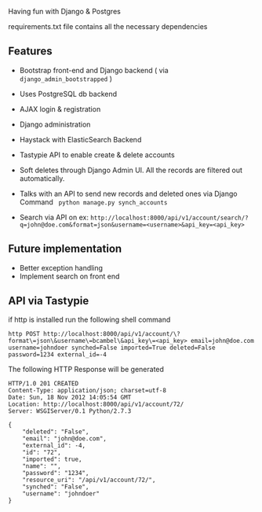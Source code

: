 

Having fun with Django &amp; Postgres

requirements.txt file contains all the necessary dependencies

Features
----------
* Bootstrap front-end and Django backend ( via `django_admin_bootstrapped` )
* Uses PostgreSQL db backend
* AJAX login & registration
* Django administration
* Haystack with ElasticSearch Backend
* Tastypie API to enable create & delete accounts
* Soft deletes through Django Admin UI. All the records are filtered out automatically.
* Talks with an API to send new records and deleted ones via Django Command
` python manage.py synch_accounts`

* Search via API on ex: 
`http://localhost:8000/api/v1/account/search/?q=john@doe.com&format=json&username=<username>&api_key=<api_key>`

Future implementation
--------------
* Better exception handling
* Implement search on front end

API via Tastypie 
----------------
if http is installed run the following shell command

```http POST http://localhost:8000/api/v1/account/\?format\=json\&username\=bcambel\&api_key\=<api_key> email=john@doe.com username=johndoer synched=False imported=True deleted=False password=1234 external_id=-4```

The following HTTP Response will be generated
```
HTTP/1.0 201 CREATED
Content-Type: application/json; charset=utf-8
Date: Sun, 18 Nov 2012 14:05:54 GMT
Location: http://localhost:8000/api/v1/account/72/
Server: WSGIServer/0.1 Python/2.7.3

{
    "deleted": "False", 
    "email": "john@doe.com", 
    "external_id": -4, 
    "id": "72", 
    "imported": true, 
    "name": "", 
    "password": "1234", 
    "resource_uri": "/api/v1/account/72/", 
    "synched": "False", 
    "username": "johndoer"
}
```
